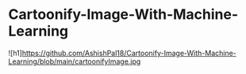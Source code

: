 # Cartoonify-Image-With-Machine-Learning
![h1]https://github.com/AshishPal18/Cartoonify-Image-With-Machine-Learning/blob/main/cartoonifyImage.jpg
